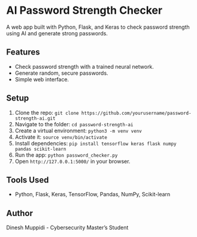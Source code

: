 # AI Password Strength Checker

A web app built with Python, Flask, and Keras to check password strength using AI and generate strong passwords.

## Features
- Check password strength with a trained neural network.
- Generate random, secure passwords.
- Simple web interface.

## Setup
1. Clone the repo: `git clone https://github.com/yourusername/password-strength-ai.git`
2. Navigate to the folder: `cd password-strength-ai`
3. Create a virtual environment: `python3 -m venv venv`
4. Activate it: `source venv/bin/activate`
5. Install dependencies: `pip install tensorflow keras flask numpy pandas scikit-learn`
6. Run the app: `python password_checker.py`
7. Open `http://127.0.0.1:5000/` in your browser.

## Tools Used
- Python, Flask, Keras, TensorFlow, Pandas, NumPy, Scikit-learn

## Author
Dinesh Muppidi - Cybersecurity Master’s Student